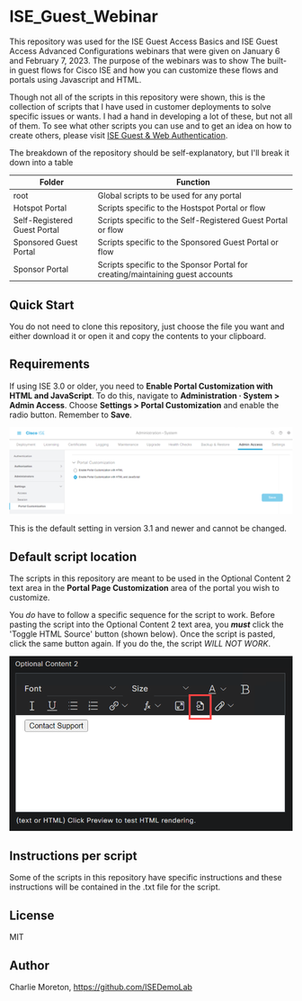 # ISE_Guest_Webinar
This repository was used for the ISE Guest Access Basics and ISE Guest Access Advanced Configurations webinars that were given on January 6 and February 7, 2023.  The purpose of the webinars was to show The built-in guest flows for Cisco ISE and how you can customize these flows and portals using Javascript and HTML.

Though not all of the scripts in this repository were shown, this is the collection of scripts that I have used in customer deployments to solve specific issues or wants.  I had a hand in developing a lot of these, but not all of them.  To see what other scripts you can use and to get an idea on how to create others, please visit [ISE Guest & Web Authentication](https://cs.co/ise-guest).

The breakdown of the repository should be self-explanatory, but I'll break it down into a table

|Folder|Function|
|---|---|
|root|Global scripts to be used for any portal|
|Hotspot Portal|Scripts specific to the Hostspot Portal or flow|
|Self-Registered Guest Portal|Scripts specific to the Self-Registered Guest Portal or flow|
|Sponsored Guest Portal|Scripts specific to the Sponsored Guest Portal or flow|
|Sponsor Portal|Scripts specific to the Sponsor Portal for creating/maintaining guest accounts|

## Quick Start
You do not need to clone this repository, just choose the file you want and either download it or open it and copy the contents to your clipboard.

## Requirements
If using ISE 3.0 or older, you need to **Enable Portal Customization with HTML and JavaScript**. To do this, navigate to **Administration · System > Admin Access**.  Choose **Settings > Portal Customization** and enable the radio button.  Remember to **Save**.

![Enable Portal Customization](https://github.com/ISEDemoLab/ISE_Guest_Webinar/blob/main/images/enable_javascript.png)

This is the default setting in version 3.1 and newer and cannot be changed.

## Default script location
The scripts in this repository are meant to be used in the Optional Content 2 text area in the **Portal Page Customization** area of the portal you wish to customize.

You _do_ have to follow a specific sequence for the script to work.  Before pasting the script into the Optional Content 2 text area, you _**must**_ click the 'Toggle HTML Source' button (shown below).  Once the script is pasted, click the same button again.  If you do the, the script _WILL NOT WORK_. 

![html_source](https://github.com/ISEDemoLab/ISE_Guest_Webinar/blob/main/images/html_source.png)

## Instructions per script
Some of the scripts in this repository have specific instructions and these instructions will be contained in the .txt file for the script.

## License

MIT

## Author

Charlie Moreton, <https://github.com/ISEDemoLab>